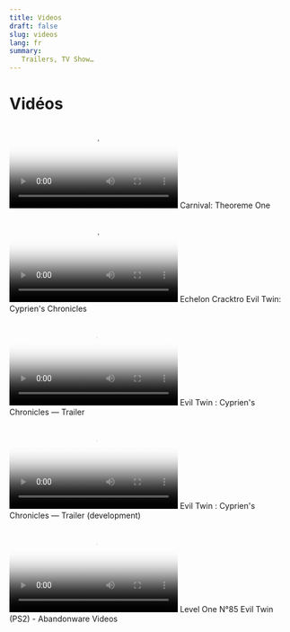 ```yaml
---
title: Videos
draft: false
slug: videos
lang: fr
summary: 
   Trailers, TV Show…
---
```


# Vidéos

<video src="/medias/videos/carnival-psp-trailer.mp4" controls="" poster="/medias/videos/carnival-psp-trailer.jpg"></video>
Carnival: Theoreme One 

<video src="/medias/videos/Echelon_Cracktro_Evil_Twin.mp4" controls="" poster="/medias/videos/Echelon_Cracktro_Evil_Twin.png"></video>
Echelon Cracktro Evil Twin: Cyprien's Chronicles

<video src="/medias/videos/Evil_Twin_Cypriens_Chronicles_Trailer.mp4" controls="" poster="/medias/videos/Evil_Twin_Cypriens_Chronicles_Trailer.jpg"></video>
Evil Twin : Cyprien's Chronicles — Trailer 

<video src="/medias/videos/Evil-Twin-Trailer-Development.mp4" controls="" poster="/medias/videos/Evil-Twin-Trailer-Development.jpg"></video>
Evil Twin : Cyprien's Chronicles — Trailer  (development)


<video src="/medias/videos/Level_One_85_Evil_Twin_PS2.mp4" controls="" poster="/medias/videos/Level_One_85_Evil_Twin_PS2.jpg"></video>
Level One N°85 Evil Twin (PS2) - Abandonware Videos 
